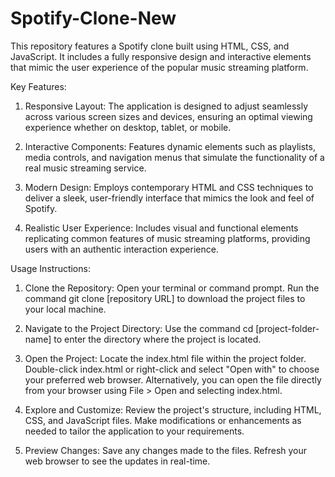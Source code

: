 # Spotify-Clone-New
This repository features a Spotify clone built using HTML, CSS, and JavaScript. It includes a fully responsive design and interactive elements that mimic the user experience of the popular music streaming platform.

Key Features:

1) Responsive Layout: The application is designed to adjust seamlessly across various screen sizes and devices, ensuring an optimal viewing experience whether on desktop, tablet, or mobile.

2) Interactive Components: Features dynamic elements such as playlists, media controls, and navigation menus that simulate the functionality of a real music streaming service.

3) Modern Design: Employs contemporary HTML and CSS techniques to deliver a sleek, user-friendly interface that mimics the look and feel of Spotify.

4) Realistic User Experience: Includes visual and functional elements replicating common features of music streaming platforms, providing users with an authentic interaction experience.

Usage Instructions:

1) Clone the Repository: Open your terminal or command prompt. Run the command git clone [repository URL] to download the project files to your local machine.
 
2) Navigate to the Project Directory: Use the command cd [project-folder-name] to enter the directory where the project is located.

4) Open the Project: Locate the index.html file within the project folder. Double-click index.html or right-click and select "Open with" to choose your preferred web browser. Alternatively, you can open the file directly from your browser using File > Open and selecting index.html.

3) Explore and Customize: Review the project's structure, including HTML, CSS, and JavaScript files. Make modifications or enhancements as needed to tailor the application to your requirements.

5) Preview Changes: Save any changes made to the files. Refresh your web browser to see the updates in real-time.
